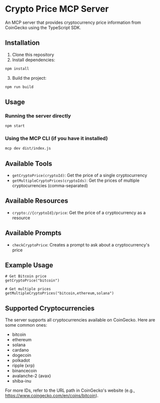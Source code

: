 # Crypto Price MCP Server

An MCP server that provides cryptocurrency price information from CoinGecko using the TypeScript SDK.

## Installation

1. Clone this repository
2. Install dependencies:

```bash
npm install
```

3. Build the project:

```bash
npm run build
```

## Usage

### Running the server directly

```bash
npm start
```

### Using the MCP CLI (if you have it installed)

```bash
mcp dev dist/index.js
```

## Available Tools

- `getCryptoPrice(cryptoId)`: Get the price of a single cryptocurrency
- `getMultipleCryptoPrices(cryptoIds)`: Get the prices of multiple cryptocurrencies (comma-separated)

## Available Resources

- `crypto://{cryptoId}/price`: Get the price of a cryptocurrency as a resource

## Available Prompts

- `checkCryptoPrice`: Creates a prompt to ask about a cryptocurrency's price

## Example Usage

```
# Get Bitcoin price
getCryptoPrice("bitcoin")

# Get multiple prices
getMultipleCryptoPrices("bitcoin,ethereum,solana")
```

## Supported Cryptocurrencies

The server supports all cryptocurrencies available on CoinGecko. Here are some common ones:

- bitcoin
- ethereum
- solana
- cardano
- dogecoin
- polkadot
- ripple (xrp)
- binancecoin
- avalanche-2 (avax)
- shiba-inu

For more IDs, refer to the URL path in CoinGecko's website (e.g., https://www.coingecko.com/en/coins/bitcoin). 